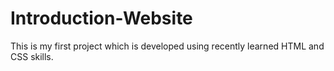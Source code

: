 # Introduction-Website
This is my first project which is developed using recently learned HTML and CSS skills.
